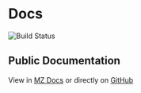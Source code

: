 # Docs
![Build Status](https://github.com/maxz1985/docs/actions/workflows/deploy.yml/badge.svg)

## Public Documentation

View in [MZ Docs](https://maxz1985.github.io/docs/)
or directly on [GitHub](https://github.com/maxz1985/docs)
